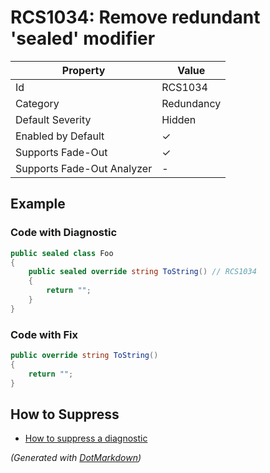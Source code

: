 # RCS1034: Remove redundant 'sealed' modifier

| Property                    | Value      |
| --------------------------- | ---------- |
| Id                          | RCS1034    |
| Category                    | Redundancy |
| Default Severity            | Hidden     |
| Enabled by Default          | &#x2713;   |
| Supports Fade\-Out          | &#x2713;   |
| Supports Fade\-Out Analyzer | \-         |

## Example

### Code with Diagnostic

```csharp
public sealed class Foo
{
    public sealed override string ToString() // RCS1034
    {
        return "";
    }
}
```

### Code with Fix

```csharp
public override string ToString()
{
    return "";
}
```

## How to Suppress

* [How to suppress a diagnostic](../HowToConfigureAnalyzers.md#how-to-suppress-a-diagnostic)

*\(Generated with [DotMarkdown](http://github.com/JosefPihrt/DotMarkdown)\)*